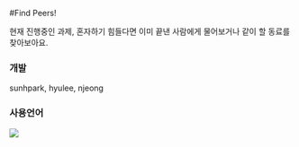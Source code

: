 #Find Peers!

현재 진행중인 과제, 혼자하기 힘들다면 이미 끝낸 사람에게 물어보거나 같이 할 동료를 찾아보아요.

### 개발
sunhpark, hyulee, njeong

### 사용언어
<img src="https://img.shields.io/badge/swift-v5.1-orange?logo=swift" />
